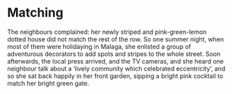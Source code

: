 Matching
========The neighbours complained: her newly striped and pink-green-lemon dotted house did not match the rest of the row. So one summer night, when most of them were holidaying in Malaga, she enlisted a group of adventurous decorators to add spots and stripes to the whole street. Soon afterwards, the local press arrived, and the TV cameras, and she heard one neighbour talk about a ‘lively community which celebrated eccentricity’, and so she sat back happily in her front garden, sipping a bright pink cocktail to match her bright green gate.